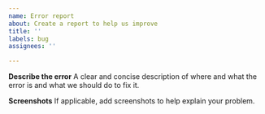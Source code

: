 ```yaml
---
name: Error report
about: Create a report to help us improve
title: ''
labels: bug
assignees: ''

---
```


**Describe the error**
A clear and concise description of where and what the error is and what we should do to fix it.

**Screenshots**
If applicable, add screenshots to help explain your problem.
